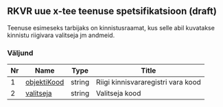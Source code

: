## RKVR uue x-tee teenuse spetsifikatsioon (draft)

Teenuse esimeseks tarbijaks on kinnistusraamat, kus selle abil kuvatakse kinnistu riigivara valitseja jm andmeid.

### Väljund
Nr | Name | Type | Title
-- | ---- | ---- | -----
1 | [objektiKood](https://github.com/kinnisvara/RKVR/blob/master/rkvr.wsdl#L15) | string | Riigi kinnisvararegistri vara kood
2 | [valitseja](https://github.com/kinnisvara/RKVR/blob/master/rkvr.wsdl#L316) | string | Valitseja kood
